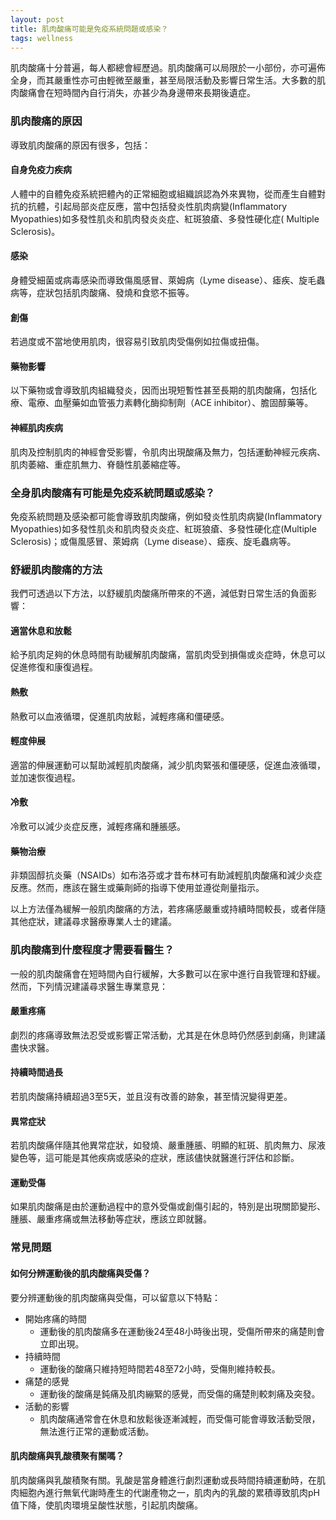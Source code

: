```yaml
---
layout: post
title: 肌肉酸痛可能是免疫系統問題或感染？
tags: wellness
---
```

肌肉酸痛十分普遍，每人都總會經歷過。肌肉酸痛可以局限於一小部份，亦可遍佈全身，而其嚴重性亦可由輕微至嚴重，甚至局限活動及影響日常生活。大多數的肌肉酸痛會在短時間內自行消失，亦甚少為身邊帶來長期後遺症。
<!--break-->

### 肌肉酸痛的原因

導致肌肉酸痛的原因有很多，包括：

#### 自身免疫力疾病​​

人體中的自體免疫系統把體內的正常細胞或組織誤認為外來異物，從而產生自體對抗的抗體，引起局部炎症反應，當中包括發炎性肌肉病變(Inflammatory Myopathies)如多發性肌炎和肌肉發炎炎症、紅斑狼瘡、多發性硬化症( Multiple Sclerosis)。

#### 感染

身體受細菌或病毒感染而導致傷風感冒、萊姆病（Lyme disease）、瘧疾、旋毛蟲病等，症狀包括肌肉酸痛、發燒和食慾不振等。

#### 創傷

若過度或不當地使用肌肉，很容易引致肌肉受傷例如拉傷或扭傷。

#### 藥物影響

以下藥物或會導致肌肉組織發炎，因而出現短暫性甚至長期的肌肉酸痛，包括化療、電療、血壓藥如血管張力素轉化酶抑制劑（ACE inhibitor）、膽固醇藥等。

#### 神經肌肉疾病

肌肉及控制肌肉的神經會受影響，令肌肉出現酸痛及無力，包括運動神經元疾病、肌肉萎縮、重症肌無力、脊髓性肌萎縮症等。

### 全身肌肉酸痛有可能是免疫系統問題或感染？

免疫系統問題及感染都可能會導致肌肉酸痛，例如發炎性肌肉病變(Inflammatory Myopathies)如多發性肌炎和肌肉發炎炎症、紅斑狼瘡、多發性硬化症(Multiple Sclerosis)；或傷風感冒、萊姆病（Lyme disease）、瘧疾、旋毛蟲病等。

### 舒緩肌肉酸痛的方法

我們可透過以下方法，以舒緩肌肉酸痛所帶來的不適，減低對日常生活的負面影響：

#### 適當休息和放鬆

給予肌肉足夠的休息時間有助緩解肌肉酸痛，當肌肉受到損傷或炎症時，休息可以促進修復和康復過程。

#### 熱敷

熱敷可以血液循環，促進肌肉放鬆，減輕疼痛和僵硬感。

#### 輕度伸展

適當的伸展運動可以幫助減輕肌肉酸痛，減少肌肉緊張和僵硬感，促進血液循環，並加速恢復過程。

#### 冷敷

冷敷可以減少炎症反應，減輕疼痛和腫脹感。

#### 藥物治療

非類固醇抗炎藥（NSAIDs）如布洛芬或才昔布林可有助減輕肌肉酸痛和減少炎症反應。然而，應該在醫生或藥劑師的指導下使用並遵從劑量指示。

以上方法僅為緩解一般肌肉酸痛的方法，若疼痛感嚴重或持續時間較長，或者伴隨其他症狀，建議尋求醫療專業人士的建議。

### 肌肉酸痛到什麼程度才需要看醫生？

一般的肌肉酸痛會在短時間內自行緩解，大多數可以在家中進行自我管理和舒緩。然而，下列情況建議尋求醫生專業意見：

#### 嚴重疼痛

劇烈的疼痛導致無法忍受或影響正常活動，尤其是在休息時仍然感到劇痛，則建議盡快求醫。

#### 持續時間過長

若肌肉酸痛持續超過3至5天，並且沒有改善的跡象，甚至情況變得更差。

#### 異常症狀

若肌肉酸痛伴隨其他異常症狀，如發燒、嚴重腫脹、明顯的紅斑、肌肉無力、尿液變色等，這可能是其他疾病或感染的症狀，應該儘快就醫進行評估和診斷。

#### 運動受傷

如果肌肉酸痛是由於運動過程中的意外受傷或創傷引起的，特別是出現關節變形、腫脹、嚴重疼痛或無法移動等症狀，應該立即就醫。

### 常見問題

#### 如何分辨運動後的肌肉酸痛與受傷？

要分辨運動後的肌肉酸痛與受傷，可以留意以下特點：

* 開始疼痛的時間
    * 運動後的肌肉酸痛多在運動後24至48小時後出現，受傷所帶來的痛楚則會立即出現。
* 持續時間
    * 運動後的酸痛只維持短時間若48至72小時，受傷則維持較長。
* 痛楚的感覺
    * 運動後的酸痛是鈍痛及肌肉繃緊的感覺，而受傷的痛楚則較刺痛及突發。
* 活動的影響
    * 肌肉酸痛通常會在休息和放鬆後逐漸減輕，而受傷可能會導致活動受限，無法進行正常的運動或活動。

#### 肌肉酸痛與乳酸積聚有關嗎？

肌肉酸痛與乳酸積聚有關。乳酸是當身體進行劇烈運動或長時間持續運動時，在肌肉細胞內進行無氧代謝時產生的代謝產物之一，肌肉內的乳酸的累積導致肌肉pH值下降，使肌肉環境呈酸性狀態，引起肌肉酸痛。